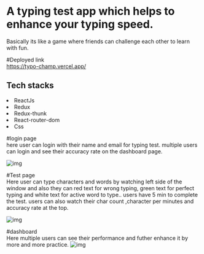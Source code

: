 # A typing test app which helps to enhance your typing speed.
Basically its like a game where friends can challenge each other to learn with fun.

#Deployed link  <br/>
https://typo-champ.vercel.app/

<h2>Tech stacks</h2>
<li>ReactJs</li>
<li>Redux</li>
<li>Redux-thunk</li>
<li>React-router-dom</li>
<li>Css</li>


#login page <br/>
here user can login with their name and email for typing test.
multiple users can login and see their accuracy rate on the dashboard page.

<img src="https://github.com/Prashant7970/typingmaster/assets/95179001/d810e39d-540b-40b4-8584-a02aff1a715c" alt="img"/>


#Test page <br/>
Here user can type characters and words by watching left side of the window and also they can red text for wrong typing, green text for perfect typing and white text for active word to type..
users have 5 min to complete the test.
users can also watch their char count ,character per minutes and accuracy rate at the top.

<img src="https://github.com/Prashant7970/typingmaster/assets/95179001/23a12313-d77d-41ae-9c6a-1c6df1b0670d" alt="img"/>


#dashboard  <br/>
Here multiple users can see their performance and futher enhance it by more and more practice.
<img src="https://github.com/Prashant7970/typingmaster/assets/95179001/48b06ad5-202d-4f50-b616-7cff2c19fc1a" alt="img"/>
